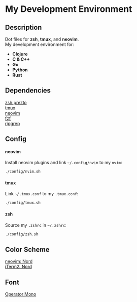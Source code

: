 # My Development Environment

## Description

Dot files for **zsh**, **tmux**, and **neovim**.  
My development environment for:

  - **Clojure**
  - **C & C++**
  - **Go**
  - **Python**
  - **Rust**

## Dependencies

  [zsh prezto](https://github.com/sorin-ionescu/prezto)  
  [tmux](https://github.com/tmux/tmux)  
  [neovim](https://neovim.io)  
  [fzf](https://github.com/junegunn/fzf)  
  [ripgrep](https://github.com/BurntSushi/ripgrep)

## Config

#### neovim

Install neovim plugins and link `~/.config/nvim` to my `nvim`:

  ```bash
  ./config/nvim.sh
  ```

#### tmux

Link `~/.tmux.conf` to my `.tmux.conf`:

  ```bash
  ./config/tmux.sh
  ```

#### zsh

Source my `.zshrc` in `~/.zshrc`:

  ```bash
  ./config/zsh.sh
  ```

## Color Scheme

  [neovim: Nord](https://github.com/arcticicestudio/nord-vim)  
  [iTerm2: Nord](https://github.com/arcticicestudio/nord-iterm2)

## Font

  [Operator Mono](https://www.typography.com/fonts/operator/overview)  

